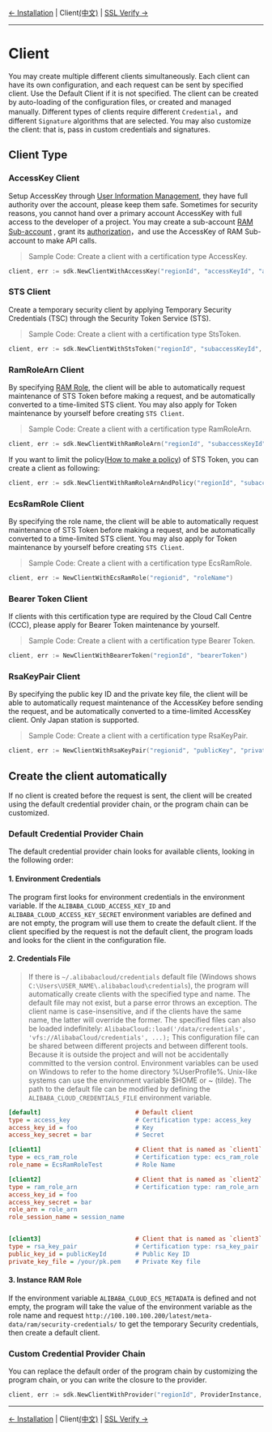 [← Installation](1-Installation-EN.md) | Client[(中文)](2-Client-CN.md) | [SSL Verify →](3-Verify-EN.md)
***

# Client
You may create multiple different clients simultaneously. Each client can have its own configuration, and each request can be sent by specified client. Use the Default Client if it is not specified. The client can be created by auto-loading of the configuration files, or created and managed manually. Different types of clients require different `Credential`，and different `Signature` algorithms that are selected. You may also customize the client: that is, pass in custom credentials and signatures.

## Client Type

### AccessKey Client
Setup AccessKey through [User Information Management][ak], they have full authority over the account, please keep them safe. Sometimes for security reasons, you cannot hand over a primary account AccessKey with full access to the developer of a project. You may create a sub-account [RAM Sub-account][ram] , grant its [authorization][permissions]，and use the AccessKey of RAM Sub-account to make API calls.
> Sample Code: Create a client with a certification type AccessKey.

```go
client, err := sdk.NewClientWithAccessKey("regionId", "accessKeyId", "accessKeySecret")

```


### STS Client
Create a temporary security client by applying Temporary Security Credentials (TSC) through the Security Token Service (STS).
> Sample Code: Create a client with a certification type StsToken.

```go
client, err := sdk.NewClientWithStsToken("regionId", "subaccessKeyId", "subaccessKeySecret", "stsToken")
```


### RamRoleArn Client
By specifying [RAM Role][RAM Role], the client will be able to automatically request maintenance of STS Token before making a request, and be automatically converted to a time-limited STS client. You may also apply for Token maintenance by yourself before creating `STS Client`.  
> Sample Code: Create a client with a certification type RamRoleArn.

```go
client, err := sdk.NewClientWithRamRoleArn("regionId", "subaccessKeyId", "subaccessKeySecret", "roleArn", "roleSession")
```

If you want to limit the policy([How to make a policy][policy]) of STS Token, you can create a client as following:
```go
client, err := sdk.NewClientWithRamRoleArnAndPolicy("regionId", "subaccessKeyId", "subaccessKeySecret", "roleArn", "roleSession", "policy")
```

### EcsRamRole Client
By specifying the role name, the client will be able to automatically request maintenance of STS Token before making a request, and be automatically converted to a time-limited STS client. You may also apply for Token maintenance by yourself before creating `STS Client`.  
> Sample Code: Create a client with a certification type EcsRamRole.

```go
client, err := NewClientWithEcsRamRole("regionid", "roleName")
```


### Bearer Token Client
If clients with this certification type are required by the Cloud Call Centre (CCC), please apply for Bearer Token maintenance by yourself.
> Sample Code: Create a client with a certification type Bearer Token.

```go
client, err := NewClientWithBearerToken("regionId", "bearerToken")
```


### RsaKeyPair Client
By specifying the public key ID and the private key file, the client will be able to automatically request maintenance of the AccessKey before sending the request, and be automatically converted to a time-limited AccessKey client. Only Japan station is supported. 
> Sample Code: Create a client with a certification type RsaKeyPair.

```go
client, err := NewClientWithRsaKeyPair("regionid", "publicKey", "privateKey", 3600)
```

## Create the client automatically
If no client is created before the request is sent, the client will be created using the default credential provider chain, or the program chain can be customized.

### Default Credential Provider Chain
The default credential provider chain looks for available clients, looking in the following order:

#### 1. Environment Credentials
The program first looks for environment credentials in the environment variable. If the `ALIBABA_CLOUD_ACCESS_KEY_ID` and `ALIBABA_CLOUD_ACCESS_KEY_SECRET` environment variables are defined and are not empty, the program will use them to create the default client. If the client specified by the request is not the default client, the program loads and looks for the client in the configuration file.

#### 2. Credentials File
> If there is `~/.alibabacloud/credentials` default file (Windows shows `C:\Users\USER_NAME\.alibabacloud\credentials`), the program will automatically create clients with the specified type and name. The default file may not exist, but a parse error throws an exception. The client name is case-insensitive, and if the clients have the same name, the latter will override the former. The specified files can also be loaded indefinitely: `AlibabaCloud::load('/data/credentials', 'vfs://AlibabaCloud/credentials', ...);` This configuration file can be shared between different projects and between different tools.  Because it is outside the project and will not be accidentally committed to the version control. Environment variables can be used on Windows to refer to the home directory %UserProfile%. Unix-like systems can use the environment variable $HOME or ~ (tilde). The path to the default file can be modified by defining the `ALIBABA_CLOUD_CREDENTIALS_FILE` environment variable.

```ini
[default]                          # Default client
type = access_key                  # Certification type: access_key
access_key_id = foo                # Key
access_key_secret = bar            # Secret

[client1]                          # Client that is named as `client1`
type = ecs_ram_role                # Certification type: ecs_ram_role
role_name = EcsRamRoleTest         # Role Name

[client2]                          # Client that is named as `client2` 
type = ram_role_arn                # Certification type: ram_role_arn
access_key_id = foo
access_key_secret = bar
role_arn = role_arn
role_session_name = session_name


[client3]                          # Client that is named as `client3`
type = rsa_key_pair                # Certification type: rsa_key_pair
public_key_id = publicKeyId        # Public Key ID
private_key_file = /your/pk.pem    # Private Key file

```

#### 3. Instance RAM Role
If the environment variable `ALIBABA_CLOUD_ECS_METADATA` is defined and not empty, the program will take the value of the environment variable as the role name and request `http://100.100.100.200/latest/meta-data/ram/security-credentials/` to get the temporary Security credentials, then create a default client.

### Custom Credential Provider Chain
You can replace the default order of the program chain by customizing the program chain, or you can write the closure to the provider.
```go
client, err := sdk.NewClientWithProvider("regionId", ProviderInstance, ProviderProfile, ProviderEnv)
```

***
[← Installation](1-Installation-EN.md) | Client[(中文)](2-Client-CN.md) | [SSL Verify →](3-Verify-EN.md)

[ak]: https://usercenter.console.aliyun.com/#/manage/ak
[ram]: https://ram.console.aliyun.com/users
[policy]: https://www.alibabacloud.com/help/doc-detail/28664.htm?spm=a2c63.p38356.a3.3.27a63b01khWgdh
[permissions]: https://ram.console.aliyun.com/permissions
[RAM Role]: https://ram.console.aliyun.com/#/role/list
